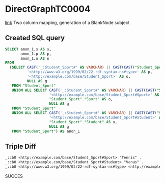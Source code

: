 # DirectGraphTC0004
[link](https://www.w3.org/TR/rdb2rdf-test-cases/#DirectGraphTC0004)
Two column mapping, generation of a BlankNode subject

## Created SQL query
```sql
SELECT anon_1.s AS s,
       anon_1.p AS p,
       anon_1.o AS o
FROM
  (SELECT CAST('_:Student_Sport#' AS VARCHAR) || CAST(CAST("Student_Sport".rowid AS VARCHAR) AS VARCHAR) AS s,
          '<http://www.w3.org/1999/02/22-rdf-syntax-ns#type>' AS p,
          '<http://example.com/base/Student_Sport>' AS o,
          NULL AS g
   FROM "Student_Sport"
   UNION ALL SELECT CAST('_:Student_Sport#' AS VARCHAR) || CAST(CAST("Student_Sport".rowid AS VARCHAR) AS VARCHAR) AS s,
                    '<http://example.com/base/Student_Sport#Sport>' AS p,
                    "Student_Sport"."Sport" AS o,
                    NULL AS g
   FROM "Student_Sport"
   UNION ALL SELECT CAST('_:Student_Sport#' AS VARCHAR) || CAST(CAST("Student_Sport".rowid AS VARCHAR) AS VARCHAR) AS s,
                    '<http://example.com/base/Student_Sport#Student>' AS p,
                    "Student_Sport"."Student" AS o,
                    NULL AS g
   FROM "Student_Sport") AS anon_1
```

## Triple Diff
```diff
_:cb0 <http://example.com/base/Student_Sport#Sport> "Tennis" .
_:cb0 <http://example.com/base/Student_Sport#Student> "Venus" .
_:cb0 <http://www.w3.org/1999/02/22-rdf-syntax-ns#type> <http://example.com/base/Student_Sport> .
```

SUCCES